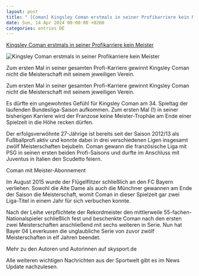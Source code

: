 ```yaml
---
layout: post
title: " [Coman] Kingsley Coman erstmals in seiner Profikarriere kein Meister"
date: Sun, 14 Apr 2024 00:00:00 +0200
categories: entries DE
---
```

[Kingsley Coman erstmals in seiner Profikarriere kein Meister](https://sport.sky.de/fussball/artikel/kingsley-coman-erstmals-in-seiner-profikarriere-kein-meister/13113552/34369)

![Kingsley Coman erstmals in seiner Profikarriere kein Meister](https://e6.365dm.de/24/04/1600x900/skysport_de-coman-fc-bayern_6519054.jpg?20240412142723)

Zum ersten Mal in seiner gesamten Profi-Karriere gewinnt Kingsley Coman nicht die Meisterschaft mit seinem jeweiligen Verein.

Zum ersten Mal in seiner gesamten Profi-Karriere gewinnt Kingsley Coman nicht die Meisterschaft mit seinem jeweiligen Verein.

Es dürfte ein ungewohntes Gefühl für Kingsley Coman am 34. Spieltag der laufenden Bundesliga-Saison aufkommen. Zum ersten Mal (!) in seiner bisherigen Karriere wird der Franzose keine Meister-Trophäe am Ende einer Spielzeit in die Höhe recken dürfen.

Der erfolgsverwöhnte 27-Jährige ist bereits seit der Saison 2012/13 als Fußballprofi aktiv und konnte dabei in drei verschiedenen Ligen insgesamt zwölf Meisterschaften bejubeln. Coman gewann die französische Liga mit PSG in seinen ersten beiden Profi-Saisons und durfte im Anschluss mit Juventus in Italien den Scudetto feiern.

Coman mit Meister-Abonnement

Im August 2015 wurde der Flügelflitzer schließlich an den FC Bayern verliehen. Sowohl die Alte Dame als auch die Münchner gewannen am Ende der Saison die Meisterschaft, womit Coman in dieser Spielzeit gar zwei Liga-Titel in einem Jahr für sich verbuchen konnte.

Nach der Leihe verpflichtete der Rekordmeister den mittlerweile 55-fachen-Nationalspieler schließlich fest und beschenkte Coman nach den ersten zwei Meisterschaften anschließend mit sechs weiteren in Serie. Nun hat Bayer 04 Leverkusen die unglaubliche Serie von zuvor zwölf Meisterschaften in elf Jahren beendet.

Mehr zu den Autoren und Autorinnen auf skysport.de

Alle weiteren wichtigen Nachrichten aus der Sportwelt gibt es im News Update nachzulesen.

